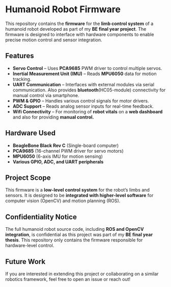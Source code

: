 # Humanoid Robot Firmware  

This repository contains the **firmware** for the **limb control system** of a humanoid robot developed as part of my **BE final year project**. The firmware is designed to interface with hardware components to enable precise motion control and sensor integration.  

## Features  
- **Servo Control** – Uses **PCA9685** PWM driver to control multiple servos.  
- **Inertial Measurement Unit (IMU)** – Reads **MPU6050** data for motion tracking.  
- **UART Communication** – Interfaces with external modules via serial communication. Also provides **bluetooth**(HC05-module) connectivity for manual control via smartphone.
- **PWM & GPIO** – Handles various control signals for motor drivers.  
- **ADC Support** – Reads analog sensor inputs for real-time feedback.
- **Wifi Connectivity** – For monitoring of **robot vitals** on a **web dashboard** and also for providing **manual control.** 

## Hardware Used  
- **BeagleBone Black Rev C** (Single-board computer)  
- **PCA9685** (16-channel PWM driver for servo motors)  
- **MPU6050** (6-axis IMU for motion sensing)  
- **Various GPIO, ADC, and UART peripherals**  

## Project Scope  
This firmware is a **low-level control system** for the robot’s limbs and sensors. It is designed to be **integrated with higher-level software** for computer vision (OpenCV) and motion planning (ROS).  

## Confidentiality Notice  
The full humanoid robot source code, including **ROS and OpenCV integration**, is confidential as this project was part of my **BE final year thesis**. This repository only contains the firmware responsible for hardware-level control.  

## Future Work  
If you are interested in extending this project or collaborating on a similar robotics framework, feel free to open an issue or reach out!  



